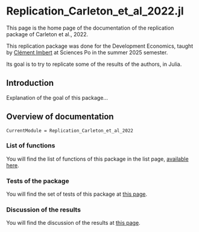 # Replication\_Carleton\_et\_al\_2022.jl

This page is the home page of the documentation of the replication package of Carleton et al., 2022. 

This replication package was done for the Development Economics, taught by [Clément Imbert](https://sites.google.com/site/clemimbert/) at Sciences Po in the summer 2025 semester.

Its goal is to try to replicate some of the results of the authors, in Julia.

## Introduction

Explanation of the goal of this package...

## Overview of documentation

```@meta
CurrentModule = Replication_Carleton_et_al_2022
```

### List of functions

You will find the list of functions of this package in the list page, [available here](./list.md).

### Tests of the package

You will find the set of tests of this package at [this page](./tests.md).

### Discussion of the results

You will find the discussion of the results at [this page](./discussion.md).

